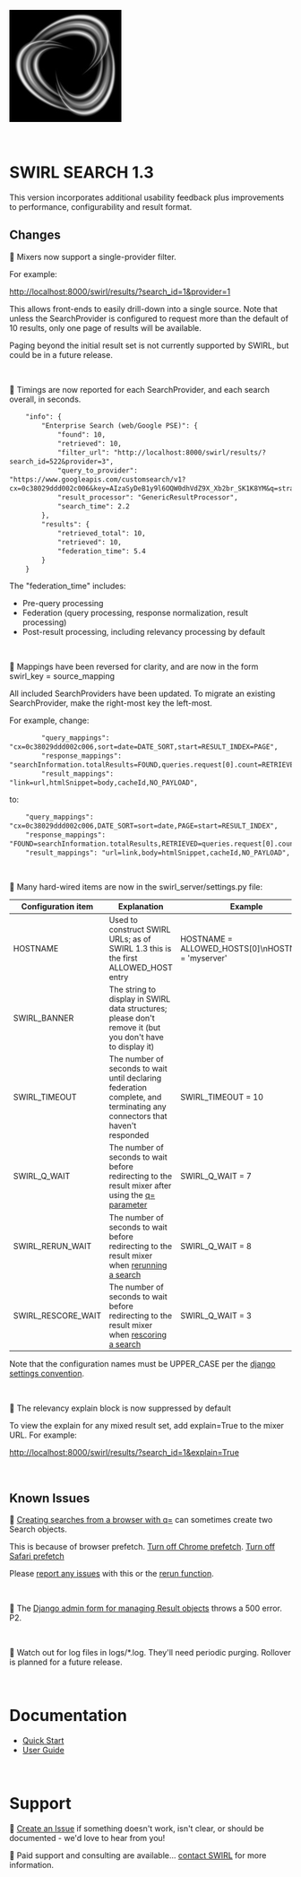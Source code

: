 ![SWIRL Logo](./images/swirl_logo_notext_200.jpg)

<br/>

# SWIRL SEARCH 1.3

This version incorporates additional usability feedback plus improvements to performance, configurability and 
result format.
​
## Changes

:small_blue_diamond: Mixers now support a single-provider filter.

For example:

[http://localhost:8000/swirl/results/?search_id=1&provider=1](http://localhost:8000/swirl/results/?search_id=1&provider=1)

This allows front-ends to easily drill-down into a single source. Note that unless the SearchProvider is configured to request more than the default of 10 results, only one page of results will be available. 

Paging beyond the initial result set is not currently supported by SWIRL, but could be in a future release.

<br/>

:small_blue_diamond: Timings are now reported for each SearchProvider, and each search overall, in seconds. 

```
    "info": {
        "Enterprise Search (web/Google PSE)": {
            "found": 10,
            "retrieved": 10,
            "filter_url": "http://localhost:8000/swirl/results/?search_id=522&provider=3",
            "query_to_provider": "https://www.googleapis.com/customsearch/v1?cx=0c38029ddd002c006&key=AIzaSyDeB1y9l6OQW0dhVdZ9X_Xb2br_SK1K8YM&q=strategic+consulting",
            "result_processor": "GenericResultProcessor",
            "search_time": 2.2
        },
        "results": {
            "retrieved_total": 10,
            "retrieved": 10,
            "federation_time": 5.4
        }
    }
```

The "federation_time" includes: 
* Pre-query processing
* Federation (query processing, response normalization, result processing)
* Post-result processing, including relevancy processing by default

<br/>

:small_blue_diamond: Mappings have been reversed for clarity, and are now in the form swirl_key = source_mapping

All included SearchProviders have been updated. To migrate an existing SearchProvider, make the right-most key the left-most.

For example, change:

```
        "query_mappings": "cx=0c38029ddd002c006,sort=date=DATE_SORT,start=RESULT_INDEX=PAGE",
        "response_mappings": "searchInformation.totalResults=FOUND,queries.request[0].count=RETRIEVED,items=RESULTS",
        "result_mappings": "link=url,htmlSnippet=body,cacheId,NO_PAYLOAD",
```

to:

```
    "query_mappings": "cx=0c38029ddd002c006,DATE_SORT=sort=date,PAGE=start=RESULT_INDEX",
    "response_mappings": "FOUND=searchInformation.totalResults,RETRIEVED=queries.request[0].count,RESULTS=items",
    "result_mappings": "url=link,body=htmlSnippet,cacheId,NO_PAYLOAD",
```

<br/>

:small_blue_diamond: Many hard-wired items are now in the swirl_server/settings.py file:

| Configuration item | Explanation | Example |
| ------------------ | ----------- | ------- |
| HOSTNAME | Used to construct SWIRL URLs; as of SWIRL 1.3 this is the first ALLOWED_HOST entry | HOSTNAME = ALLOWED_HOSTS[0]\nHOSTNAME = 'myserver' |
| SWIRL_BANNER | The string to display in SWIRL data structures; please don't remove it (but you don't have to display it) | |
| SWIRL_TIMEOUT | The number of seconds to wait until declaring federation complete, and terminating any connectors that haven't responded | SWIRL_TIMEOUT = 10 |
| SWIRL_Q_WAIT | The number of seconds to wait before redirecting to the result mixer after using the [q= parameter](2.-User-Guide.md#creating-a-search-object-with-the-q-url-parameter) | SWIRL_Q_WAIT = 7 |
| SWIRL_RERUN_WAIT | The number of seconds to wait before redirecting to the result mixer when [rerunning a search](2.-User-Guide.md#re-starting-re-running--re-scoring) | SWIRL_Q_WAIT = 8 |
| SWIRL_RESCORE_WAIT | The number of seconds to wait before redirecting to the result mixer when [rescoring a search](2.-User-Guide.md#re-starting-re-running--re-scoring) | SWIRL_Q_WAIT = 3 |

Note that the configuration names must be UPPER_CASE per the [django settings convention](https://docs.djangoproject.com/en/4.1/topics/settings/).

<br/>

:small_blue_diamond: The relevancy explain block is now suppressed by default

To view the explain for any mixed result set, add explain=True to the mixer URL. For example:

[http://localhost:8000/swirl/results/?search_id=1&explain=True](http://localhost:8000/swirl/results/?search_id=1&explain=True)

<br/>

## Known Issues

:small_blue_diamond: [Creating searches from a browser with q=](https://github.com/sidprobstein/swirl-search/wiki/2.-User-Guide#creating-a-search-object-with-the-q-url-parameter) can sometimes create two Search objects. 

This is because of browser prefetch. [Turn off Chrome prefetch](https://www.technipages.com/google-chrome-prefetch). [Turn off Safari prefetch](https://stackoverflow.com/questions/29214246/how-to-turn-off-safaris-prefetch-feature)

Please [report any issues](https://github.com/sidprobstein/swirl-search/issues/) with this or the [rerun function](USER_GUIDE.md#re-starting-re-running--re-trying-a-search).

<br/>

:small_blue_diamond: The [Django admin form for managing Result objects](http://localhost:8000/admin/swirl/result/) throws a 500 error. P2.

<br/>

:small_blue_diamond: Watch out for log files in logs/*.log. They'll need periodic purging. Rollover is planned for a future release.

<br/>

# Documentation

* [Quick Start](https://github.com/sidprobstein/swirl-search/wiki/1.-Quick-Start)
* [User Guide](https://github.com/sidprobstein/swirl-search/wiki/2.-User-Guide)

<br/>

# Support

:small_blue_diamond: [Create an Issue](https://github.com/sidprobstein/swirl-search/issues) if something doesn't work, isn't clear, or should be documented - we'd love to hear from you!

:small_blue_diamond: Paid support and consulting are available... [contact SWIRL](mailto:swirl@probstein.com) for more information.

